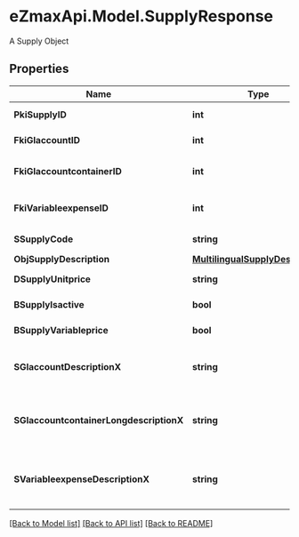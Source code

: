 # eZmaxApi.Model.SupplyResponse
A Supply Object

## Properties

Name | Type | Description | Notes
------------ | ------------- | ------------- | -------------
**PkiSupplyID** | **int** | The unique ID of the Supply | 
**FkiGlaccountID** | **int** | The unique ID of the Glaccount | [optional] 
**FkiGlaccountcontainerID** | **int** | The unique ID of the Glaccountcontainer | [optional] 
**FkiVariableexpenseID** | **int** | The unique ID of the Variableexpense | 
**SSupplyCode** | **string** | The code of the Supply | 
**ObjSupplyDescription** | [**MultilingualSupplyDescription**](MultilingualSupplyDescription.md) |  | 
**DSupplyUnitprice** | **string** | The unit price of the Supply | 
**BSupplyIsactive** | **bool** | Whether the supply is active or not | 
**BSupplyVariableprice** | **bool** | Whether if the price is variable | 
**SGlaccountDescriptionX** | **string** | The Description for the Glaccount in the language of the requester | [optional] 
**SGlaccountcontainerLongdescriptionX** | **string** | The Description for the Glaccountcontainer in the language of the requester | [optional] 
**SVariableexpenseDescriptionX** | **string** | The description of the Variableexpense in the language of the requester | [optional] 

[[Back to Model list]](../README.md#documentation-for-models) [[Back to API list]](../README.md#documentation-for-api-endpoints) [[Back to README]](../README.md)

